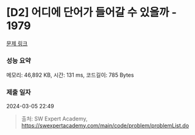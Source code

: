 # [D2] 어디에 단어가 들어갈 수 있을까 - 1979 

[문제 링크](https://swexpertacademy.com/main/code/problem/problemDetail.do?contestProbId=AV5PuPq6AaQDFAUq) 

### 성능 요약

메모리: 46,892 KB, 시간: 131 ms, 코드길이: 785 Bytes

### 제출 일자

2024-03-05 22:49



> 출처: SW Expert Academy, https://swexpertacademy.com/main/code/problem/problemList.do